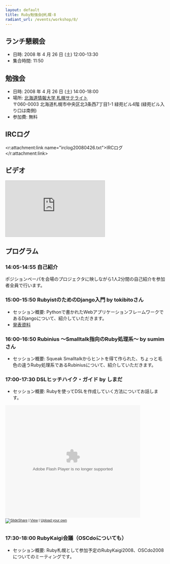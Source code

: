 ```yaml
---
layout: default
title: Ruby勉強会@札幌-8
radiant_url: /events/workshop/8/
---
```

## ランチ懇親会

- 日時: 2008 年 4 月 26 日 (土) 12:00-13:30
- 集合時間: 11:50

## 勉強会

- 日時: 2008 年 4 月 26 日 (土) 14:00-18:00
- 場所: [北海道情報大学 札幌サテライト](/misc/hiu_satelite)<br/>
〒060-0003 北海道札幌市中央区北3条西7丁目1-1 緑苑ビル4階 (緑苑ビル入り口は南側)
- 参加費: 無料

## IRCログ
<r:attachment:link name="irclog20080426.txt">IRCログ</r:attachment:link>

## ビデオ
<iframe width="312" height="176" src="http://www.nicovideo.jp/thumb_mylist/6457787" scrolling="no" style="border:solid 1px #CCC;" frameborder="0"></iframe>

## プログラム

### 14:05-14:55 自己紹介
ポジションペーパを会場のプロジェクタに映しながら1人2分間の自己紹介を参加者全員で行います。

### 15:00-15:50 RubyistのためのDjango入門 by tokibitoさん
- セッション概要: Pythonで書かれたWebアプリケーションフレームワークであるDjangoについて、紹介していただきます。
- [発表資料](http://d.hatena.ne.jp/nullpobug/20080426/1209195536)

### 16:00-16:50 Rubinius ～Smalltalk指向のRuby処理系～ by sumimさん 
- セッション概要: Squeak Smalltalkからヒントを得て作られた、ちょっと毛色の違うRuby処理系であるRubiniusについて、紹介していただきます。

### 17:00-17:30 DSLヒッチハイク・ガイド  by しまだ
- セッション概要: Rubyを使ってDSLを作成していく方法についてお話します。
<div style="width:425px;text-align:left" id="__ss_373713"><object style="margin:0px" width="425" height="355"><param name="movie" value="http://static.slideshare.net/swf/ssplayer2.swf?doc=thehitchhikersguidetodsl-1209226472544097-8"/><param name="allowFullScreen" value="true"/><param name="allowScriptAccess" value="always"/><embed src="http://static.slideshare.net/swf/ssplayer2.swf?doc=thehitchhikersguidetodsl-1209226472544097-8" type="application/x-shockwave-flash" allowscriptaccess="always" allowfullscreen="true" width="425" height="355"></embed></object><div style="font-size:11px;font-family:tahoma,arial;height:26px;padding-top:2px;"><a href="http://www.slideshare.net/?src=embed"><img src="http://static.slideshare.net/swf/logo_embd.png" style="border:0px none;margin-bottom:-5px" alt="SlideShare"/></a> | <a href="http://www.slideshare.net/snoozer05/the-hitchhikers-guide-to-dsl?src=embed" title="View 'The Hitchhiker’s Guide To Dsl' on SlideShare">View</a> | <a href="http://www.slideshare.net/upload?src=embed">Upload your own</a></div></div>

### 17:30-18:00 RubyKaigi会議（OSCdoについても）
- セッション概要: Ruby札幌として参加予定のRubyKaigi2008、OSCdo2008についてのミーティングです。
